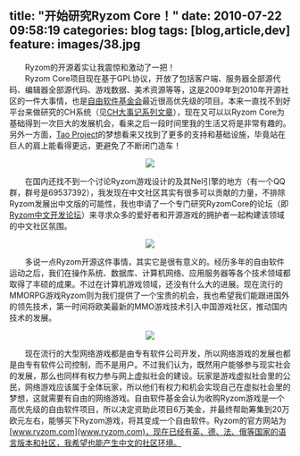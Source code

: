 title: "开始研究Ryzom Core！"
date: 2010-07-22 09:58:19
categories: blog
tags: [blog,article,dev]
feature: images/38.jpg
---        
　　Ryzom的开源着实让我震惊和激动了一把！  
　　Ryzom Core项目现在基于GPL协议，开放了包括客户端、服务器全部源代码、编辑器全部源代码、游戏数据、美术资源等等，这是2009年到2010年开源社区的一件大事情，也是[自由软件基金会](http://www.fsf.org/)最近很高优先级的项目。本来一直找不到好平台来做研究的CH系统（见[CH大事记系列文章]()），现在又可以以Ryzom Core为基础得到一次巨大的发展机会，看来之后一段时间里我的生活又将是非常有趣的。另外一方面，[Tao Project]()的梦想看来又找到了更多的支持和基础设施，毕竟站在巨人的肩上能看得更远，更避免了不断闭门造车！  
<!--more-->  
<div style="text-align:center;"><img src="/images/38.jpg" style="vertical-align:middle;"/></div><div style="text-align:center;"></div>      

　　在国内还找不到一个讨论Ryzom游戏设计的及其Nel引擎的地方（有一个QQ群，群号是69537392），我发现在中文社区其实有很多可以贡献的力量，不排除Ryzom发展出中文版的可能性，我也申请了一个专门研究RyzomCore的论坛（即[Ryzom中文开发论坛](http://ryzomcn.5d6d.com/)）来寻求众多的爱好者和开源游戏的拥护者一起构建该领域的中文社区氛围。

<div style="text-align:center;"><img src="/images/37.jpg" style="vertical-align:middle;"/></div><div style="text-align:center;"></div>        

　　多说一点Ryzom开源这件事情，其实它是很有意义的。经历多年的自由软件运动之后，我们在操作系统、数据库、计算机网络、应用服务器等各个技术领域都取得了丰硕的成果。不过在计算机游戏领域，还没有什么大的进展。现在流行的MMORPG游戏Ryzom则为我们提供了一个宝贵的机会，我也希望我们能跟进国外的领先技术，第一时间将欧美最新的MMO游戏技术引入中国游戏社区，推动国内技术的发展。  
  
<div style="text-align:center;"><img src="/images/41.jpg" style="vertical-align:middle;"/></div><div style="text-align:center;"></div>          
  
　　现在流行的大型网络游戏都是由专有软件公司开发，所以网络游戏的发展也都是由专有软件公司控制，而不是用户。不过我们认为，既然用户能够参与现实社会的发展，那么也同样有权力参与网上虚拟社会的建设。玩家是游戏虚拟社会里的公民，网络游戏应该属于全体玩家，所以他们有权力和机会实现自己在虚拟社会里的梦想，这就需要有自由的网络游戏。自由软件基金会认为收购Ryzom游戏是一个高优先级的自由软件项目，所以决定资助此项目6万美金，并最终帮助筹集到20万欧元左右，能够买下Ryzom游戏，将其变成一个自由软件。Ryzom的官方网站为[www.ryzom.com](www.ryzom.com)，现在已经有英、德、法、俄等国家的语言版本和社区，我希望也能产生中文的社区环境。
